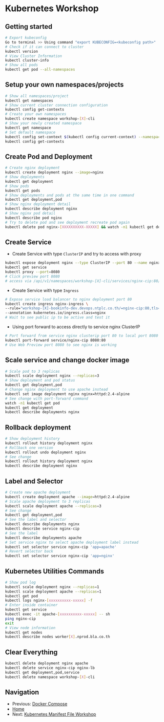 # Kubernetes Workshop

## Getting started

```bash
# Export kubeconfig 
Go to terminal >> Using command "export KUBECONFIG=<kubeconfig path>"
# Check if it can connect to cluster
kubectl version
# View Cluster Information
kubectl cluster-info
# Show all pods
kubectl get pod --all-namespaces
```

## Setup your own namespaces/projects

```bash
# Show all namespaces/project
kubectl get namespaces
# Show current cluster connection configuration
kubectl config get-contexts
# Create your own namespaces
kubectl create namespace workshop-[X]-cli
# Show your newly created namespace
kubectl get namespace
# Set default namespace
kubectl config set-context $(kubectl config current-context) --namespace=workshop-[X]-cli
kubectl config get-contexts
```

## Create Pod and Deployment

```bash
# Create nginx deployment
kubectl create deployment nginx --image=nginx
# Show deployments
kubectl get deployment
# Show pods
kubectl get pods
# Show deployments and pods at the same time in one command
kubectl get deployment,pod
# Show nginx deployment detail
kubectl describe deployment nginx
# Show nginx pod detail
kubectl describe pod nginx
# Try to delete pod and see deployment recreate pod again
kubectl delete pod nginx-[XXXXXXXXXX-XXXXX] && watch -n1 kubectl get deployment,pod
```

## Create Service



* Create Service with type `ClusterIP` and try to access with proxy

```bash
kubectl expose deployment nginx --type ClusterIP --port 80 --name nginx-cip
kubectl get service
kubectl proxy --port=8080
# Click preview port 8080
# access via /api/v1/namespaces/workshop-[X]-cli/services/nginx-cip:80/proxy/
```
* Create Service with type `Ingress`

```bash
# Expose service load balancer to nginx deployment port 80
kubectl create ingress nginx-ingress \
--rule="workshop-[X]-bookinfo-dev.devops.ntplc.co.th/=nginx-cip:80,tls=wildcard-cert-opstella-tls" \
--annotation kubernetes.io/ingress.class=nginx
# Wait to see public ip to be active and test it
```

* Using port forward to access directly to service nginx ClusterIP

```bash
# Port forward from service nginx clusterip port 80 to local port 8080
kubectl port-forward service/nginx-cip 8080:80
# Use Web Preview port 8080 to see nginx is working
```

## Scale service and change docker image

```bash
# Scale pod to 3 replicas
kubectl scale deployment nginx --replicas=3
# Show deployment and pod status
kubectl get deployment,pod
# Change nginx deployment to use apache instead
kubectl set image deployment nginx nginx=httpd:2.4-alpine
# See change with port-forward command
watch -n1 kubectl get pod
kubectl get deployment
kubectl describe deployments nginx
```

## Rollback deployment

```bash
# Show deployment history
kubectl rollout history deployment nginx
# Rollback one version
kubectl rollout undo deployment nginx
# See change
kubectl rollout history deployment nginx
kubectl describe deployment nginx
```

## Label and Selector

```bash
# Create new apache deployment
kubectl create deployment apache --image=httpd:2.4-alpine
# Scale apache deployment to 3 replicas
kubectl scale deployment apache --replicas=3
# See change
kubectl get deployment,pod
# See the label and selector
kubectl describe deployments nginx
kubectl describe service nginx-cip
# See the label
kubectl describe deployments apache
# Set service nginx to select apache deployment label instead
kubectl set selector service nginx-cip 'app=apache'
# Revert selector back
kubectl set selector service nginx-cip 'app=nginx'
```

## Kubernetes Utilities Commands

```bash
# Show pod log
kubectl scale deployment nginx --replicas=1
kubectl scale deployment apache --replicas=1
kubectl get pod
kubectl logs nginx-[xxxxxxxxxx-xxxxx] -f
# Enter inside container
kubectl get service
kubectl exec -it apache-[xxxxxxxxxx-xxxxx] -- sh
ping nginx-cip
exit
# View node information
kubectl get nodes
kubectl describe nodes worker[X].nprod.bla.co.th
```

## Clear Everything

```bash
kubectl delete deployment nginx apache
kubectl delete service nginx-cip nginx-lb
kubectl get deployment,pod,service
kubectl delete namespace workshop-[X]-cli
```

## Navigation

* Previous: [Docker Compose](04-docker-compose.md)
* [Home](../README.md)
* Next: [Kubernetes Manifest File Workshop](06-k8s-manifest.md)
